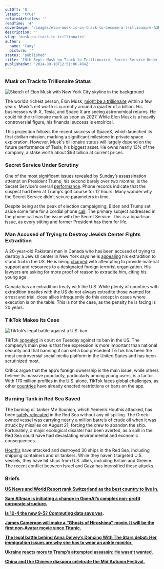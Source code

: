 ```yaml
---
cutOff: '8'
latest: 'true'
relatedArticles: ''
readTime: '4'
coverImage: '/images/elon-musk-is-on-track-to-become-a-trillionaire-A3MT.webp'
description: ''
slug: 'musk-on-track-to-trillionaire'
author:
  name: 'Camy'
  picture: ''
status: 'published'
title: '18th Sept: Musk on Track to Trillionaire, Secret Service Under Scrutiny'
publishedAt: '2024-09-18T12:51:06.484Z'
---
```


### Musk on Track to Trillionaire Status

![Sketch of Elon Musk with New York City skyline in the background](/images/elon-musk-is-on-track-to-become-a-trillionaire-c4MT.webp)

The world’s richest person, Elon Musk, [might be a trillionaire](https://amp.cnn.com/cnn/2024/09/17/business/elon-musk-richest-person-trillionaire) within a few years. Musk’s net worth is currently around a quarter of a billion. His businesses with X, Tesla, and Space X are seeing astronomical returns. He could hit the trillionaire mark as soon as 2027. While Elon Musk is a heavily controversial figure, his financial success is empirical.

This projection follows the recent success of SpaceX, which launched its first civilian mission, marking a significant milestone in private space exploration. However, Musk's billionaire status will largely depend on the future performance of Tesla, his biggest asset. He owns nearly 13% of the company, a stake worth about $93 billion at current prices.

### Secret Service Under Scrutiny

One of the most significant issues revealed by Sunday’s assassination attempt on President Trump, his second barely over two months, is the Secret Service's overall [performance](https://www.bbc.com/news/articles/cm2yyr7283vo). Phone records indicate that the suspect had been at Trump’s golf course for 12 hours. Many wonder why the Secret Service didn’t secure parameters in time.

Despite being at the peak of election campaigning, Biden and Trump set aside some time for a cordial phone [call](https://thehill.com/homenews/campaign/4882959-joe-biden-donald-trump-potential-assassination-attempt/). The primary subject addressed in the phone call was the issue with the Secret Service. This is a bipartisan issue, as every sitting and former President has them for life.

### Man Accused of Trying to Destroy Jewish Center Fights Extradition

A 20-year-old Pakistani man in Canada who has been accused of trying to destroy a Jewish center in New York says he is [appealing](https://www.usnews.com/news/world/articles/2024-09-16/man-accused-of-plot-to-attack-new-york-jewish-center-will-contest-extradition-lawyer-says#:~:text=Muhammad%20Shahzeb%20Khan%2C%2020%2C%20was,States%20wants%20to%20extradite%20him.) his extradition to stand trial in the US. He is being [charged](https://apnews.com/article/israel-hamas-war-terror-plot-arrest-new-york-c982020997f177894404dae26b442e16) with attempting to provide material support and resources to a designated foreign terrorist organization. His lawyers are asking for more proof of reason to extradite him, citing his young age.

Canada has an extradition treaty with the U.S. While plenty of countries with extradition treaties with the US do not always extradite those wanted for arrest and trial, close allies infrequently do this except in cases where execution is on the table. This is not the case, as the penalty he is facing is 20 years.

### TikTok Makes Its Case

![TikTok’s legal battle against a U.S. ban](/images/tik-tok-argued-against-its-ban-UzMz.webp)

TikTok [appealed](https://www.npr.org/2024/09/16/g-s1-23194/tiktok-us-ban-appeals-court) in court on Tuesday against its ban in the US. The company’s main plea is that free expression is more important than national security and that banning it can set a bad precedent.TikTok has been the most controversial social media platform in the United States and has been scrutinized most.

Critics argue that the app’s foreign ownership is the main issue, while others believe its massive popularity, particularly among young users, is a factor. With 170 million profiles in the U.S. alone, TikTok faces global challenges, as other [countries](https://www.pbs.org/newshour/world/these-countries-have-already-banned-tiktok) have already enacted restrictions or bans on the app.

### Burning Tank in Red Sea Saved

The burning oil tanker MV Sounion, which Yemen’s Houthis attacked, has been [safely relocated](https://www.bbc.com/news/articles/c0r8gn50qx0o) in the Red Sea without any oil spilling. The Greek-owned vessel was carrying nearly a million barrels of crude oil when it was struck by missiles on August 21, forcing the crew to abandon the ship. Fortunately, a major ecological disaster has been averted, as a spill in the Red Sea could have had devastating environmental and economic consequences.

[Houthis](https://www.bbc.com/news/world-middle-east-67614911) have attacked and destroyed 30 ships in the Red Sea, including shipping containers and oil tankers. While they haven’t targeted U.S. vessels, they have hit ships from U.S. allies, including Britain and Greece. The recent conflict between Israel and Gaza has intensified these attacks.

### Briefs

[**US News and World Report rank Switzerland as the best country to live in.**](https://www.usnews.com/news/best-countries/articles/2024-09-09/switzerland-is-no-1-stays-dominant-in-best-countries-rankings)

[**Sam Altman is initiating a change in OpenAI’s complex non-profit corporate structure.**](https://cybernews.com/ai-news/sam-altman-openai-non-profit-structure/)

[**Is 10-4 the new 9-5? Commuting data says yes**](https://www.cnbc.com/2024/09/03/working-10-to-4-is-the-new-9-to-5-commuting-data-shows.html)**.**

[**James Cameroon will make a “Ghosts of Hiroshima” movie. It will be the first non-Avatar movie since Titanic.**](https://deadline.com/2024/09/james-cameron-new-movie-atomic-bomb-japanese-perspective-1236090198/)

[**The legal battle behind Anna Delvey’s Dancing With The Stars debut: Her immigration issues are why she has to wear an ankle monitor.**](https://www.bbc.com/news/articles/cvgd2y5e23jo)

[**Ukraine reacts more to Trump’s attempted assassin: He wasn’t wanted.**](https://united24media.com/latest-news/president-zelenskyy-reacts-to-trumps-suspected-assassination-attempt-2354)

[**China and the Chinese diaspora celebrate the Mid Autumn Festival.**](https://edition.cnn.com/travel/mid-autumn-moon-festival-traditions/index.html)